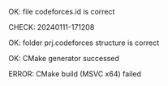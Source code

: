 OK: file codeforces.id is correct
CHECK: 20240111-171208
OK: folder prj.codeforces structure is correct
OK: CMake generator successed
ERROR: CMake build (MSVC x64) failed

